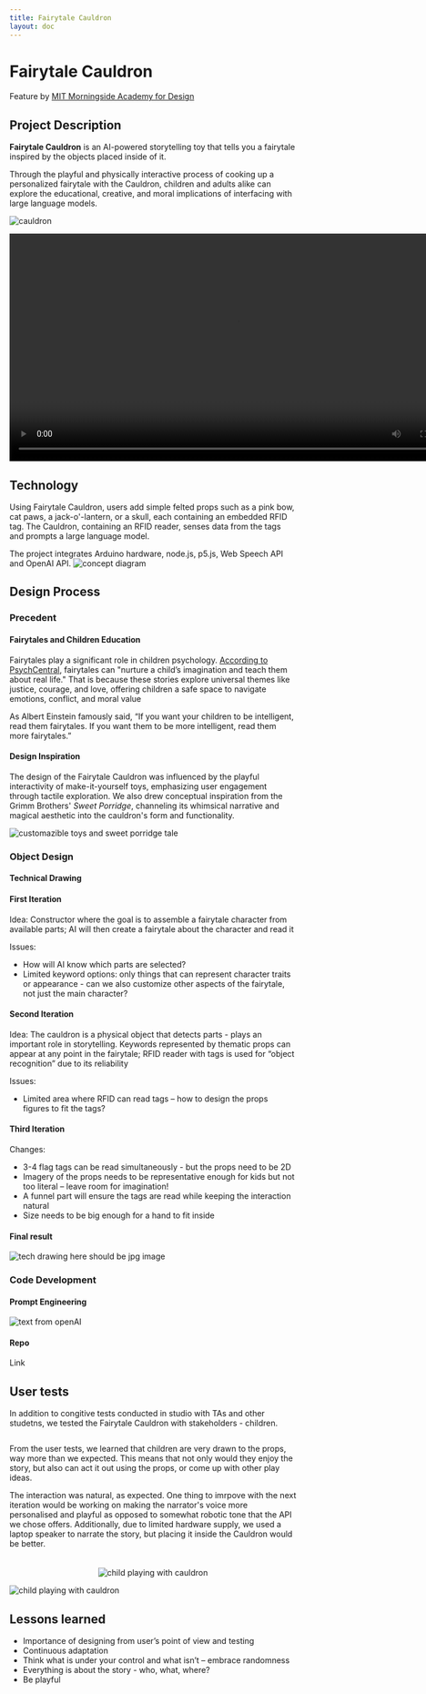 ```yaml
---
title: Fairytale Cauldron
layout: doc
---
```

# Fairytale Cauldron
Feature by [MIT Morningside Academy for Design](https://www.instagram.com/p/DD4UAR2M043/?img_index=1)


## Project Description
**Fairytale Cauldron** is an AI-powered storytelling toy that tells you a fairytale inspired by the objects placed inside of it. 

Through the playful and physically interactive process of cooking up a personalized fairytale with the Cauldron, children and adults alike can explore the educational, creative, and moral implications of interfacing with large language models.

![cauldron](./images/fairytale_cauldron/cauldron.png) 

<video controls width="800">
  <source src="https://www.youtube.com/watch?v=nPA18yt5-14" type="video/mp4">
  Your browser does not support the video tag.
</video>

## Technology

Using Fairytale Cauldron, users add simple felted props such as a pink bow, cat paws, a jack-o'-lantern, or a skull, each containing an embedded RFID tag. The Cauldron, containing an RFID reader, senses data from the tags and prompts a large language model.

The project integrates Arduino hardware, node.js, p5.js, Web Speech API and OpenAI API.
![concept diagram](./images/fairytale_cauldron/diagram.png) 

## Design Process

### Precedent

#### Fairytales and Children Education
Fairytales play a significant role in children psychology. [According to PsychCentral](https://psychcentral.com/health/pros-and-cons-of-exposing-kids-to-fairytales), fairytales can "nurture a child’s imagination and teach them about real life." That is because these stories explore universal themes like justice, courage, and love, offering children a safe space to navigate emotions, conflict, and moral value

As Albert Einstein famously said, “If you want your children to be intelligent, read them fairytales. If you want them to be more intelligent, read them more fairytales.”

#### Design Inspiration

The design of the Fairytale Cauldron was influenced by the playful interactivity of make-it-yourself toys, emphasizing user engagement through tactile exploration. We also drew conceptual inspiration from the Grimm Brothers' *Sweet Porridge*, channeling its whimsical narrative and magical aesthetic into the cauldron's form and functionality.

![customazible toys and sweet porridge tale](./images/fairytale_cauldron/precedent.png) 

### Object Design

#### Technical Drawing

#### First Iteration
Idea: Constructor where the goal is to assemble a fairytale character from available parts; AI will then create a fairytale about the character and read it

Issues:
- How will AI know which parts are selected?
- Limited keyword options: only things that can represent character traits or appearance - can we also customize other aspects of the fairytale, not just the main character?

#### Second Iteration 
Idea: The cauldron is a physical object that detects parts - plays an important role in storytelling. Keywords represented by thematic props can appear at any point in the fairytale; RFID reader with tags is used for “object recognition” due to its reliability

Issues:
- Limited area where RFID can read tags – how to design the props figures to fit the tags?

#### Third Iteration
Changes: 
- 3-4 flag tags can be read simultaneously - but the props need to be 2D
- Imagery of the props needs to be representative enough for kids but not too literal – leave room for imagination!
- A funnel part will ensure the tags are read while keeping the interaction natural
- Size needs to be big enough for a hand to fit inside

#### Final result
![tech drawing](./images/fairytale_cauldron/techdrawing.png) 
here should be jpg image

### Code Development
#### Prompt Engineering
![text from openAI](./images/fairytale_cauldron/prompt.png) 

#### Repo
Link


## User tests
In addition to congitive tests conducted in studio with TAs and other studetns, we tested the Fairytale Cauldron with stakeholders - children.

<div style="display: flex; flex-wrap: wrap; gap: 20px; align-items: center;">

  <!-- Text Column -->
  <div style="flex: 1; min-width: 300px;">
  <p>
    From the user tests, we learned that children are very drawn to the props, way more than we expected. This means that not only would they enjoy the story, but also can act it out using the props, or come up with other play ideas.
  </p>
  <p>
  The interaction was natural, as expected. One thing to imrpove with the next iteration would be working on making the narrator's voice more personalised and playful as opposed to somewhat robotic tone that the API we chose offers. Additionally, due to limited hardware supply, we used a laptop speaker to narrate the story, but placing it inside the Cauldron would be better.
  </p>
  </div>

  <!-- Image Column -->
  <div style="flex: 1; min-width: 300px; text-align: center;">
    <img src="./images/fairytale_cauldron/user-test2.jpeg" alt="child playing with cauldron" style="max-width: 100%">
  </div>

</div>

![child playing with cauldron](./images/fairytale_cauldron/user-test1.gif) 


## Lessons learned
- Importance of designing from user’s point of view and testing
- Continuous adaptation
- Think what is under your control and what isn’t – embrace randomness
- Everything is about the story - who, what, where?
- Be playful



